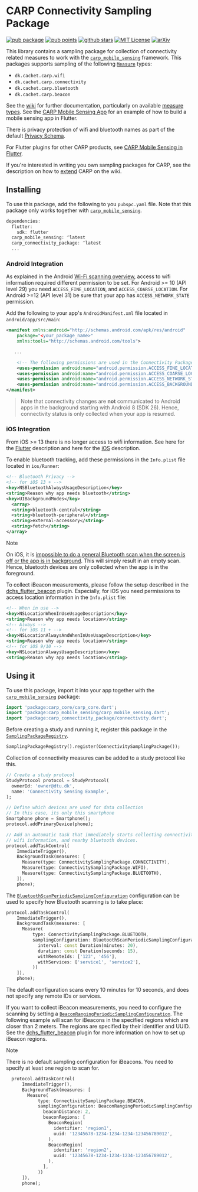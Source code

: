 # CARP Connectivity Sampling Package

[![pub package](https://img.shields.io/pub/v/carp_connectivity_package.svg)](https://pub.dartlang.org/packages/carp_connectivity_package)
[![pub points](https://img.shields.io/pub/points/carp_connectivity_package?color=2E8B57&label=pub%20points)](https://pub.dev/packages/carp_connectivity_package/score)
[![github stars](https://img.shields.io/github/stars/cph-cachet/carp.sensing-flutter.svg?style=flat&logo=github&colorB=deeppink&label=stars)](https://github.com/cph-cachet/carp.sensing-flutter)
[![MIT License](https://img.shields.io/badge/license-MIT-purple.svg)](https://opensource.org/licenses/MIT)
[![arXiv](https://img.shields.io/badge/arXiv-2006.11904-green.svg)](https://arxiv.org/abs/2006.11904)

This library contains a sampling package for collection of connectivity related measures to work with the [`carp_mobile_sensing`](https://pub.dartlang.org/packages/carp_mobile_sensing) framework.
This packages supports sampling of the following [`Measure`](https://github.com/cph-cachet/carp.sensing-flutter/wiki/A.-Measure-Types) types:

* `dk.cachet.carp.wifi`
* `dk.cachet.carp.connectivity`
* `dk.cachet.carp.bluetooth`
* `dk.cachet.carp.beacon`

See the [wiki](https://github.com/cph-cachet/carp.sensing-flutter/wiki) for further documentation, particularly on available [measure types](https://github.com/cph-cachet/carp.sensing-flutter/wiki/A.-Measure-Types).
See the [CARP Mobile Sensing App](https://github.com/cph-cachet/carp.sensing-flutter/tree/master/apps/carp_mobile_sensing_app) for an example of how to build a mobile sensing app in Flutter.

There is privacy protection of wifi and bluetooth names as part of the default [Privacy Schema](https://github.com/cph-cachet/carp.sensing-flutter/wiki/3.-Using-CARP-Mobile-Sensing#privacy-transformer-schemas).

For Flutter plugins for other CARP products, see [CARP Mobile Sensing in Flutter](https://github.com/cph-cachet/carp.sensing-flutter).

If you're interested in writing you own sampling packages for CARP, see the description on
how to [extend](https://github.com/cph-cachet/carp.sensing-flutter/wiki/5.-Extending-CARP-Mobile-Sensing) CARP on the wiki.

## Installing

To use this package, add the following to you `pubspc.yaml` file. Note that this package only works together with [`carp_mobile_sensing`](https://pub.dev/packages/carp_mobile_sensing).

`````dart
dependencies:
  flutter:
    sdk: flutter
  carp_mobile_sensing: ^latest
  carp_connectivity_package: ^latest
  ...
`````

### Android Integration

As explained in the Android [Wi-Fi scanning overview](https://developer.android.com/guide/topics/connectivity/wifi-scan), access to wifi information required different permission to be set.
For Android >= 10 (API level 29) you need `ACCESS_FINE_LOCATION`, and `ACCESS_COARSE_LOCATION`.
For Android >=12 (API level 31) be sure that your app has `ACCESS_NETWORK_STATE` permission.

Add the following to your app's `AndroidManifest.xml` file located in `android/app/src/main`:

````xml
<manifest xmlns:android="http://schemas.android.com/apk/res/android"
    package="<your_package_name>"
    xmlns:tools="http://schemas.android.com/tools">

   ...

    <!-- The following permissions are used in the Connectivity Package -->
    <uses-permission android:name="android.permission.ACCESS_FINE_LOCATION" />
    <uses-permission android:name="android.permission.ACCESS_COARSE_LOCATION" />
    <uses-permission android:name="android.permission.ACCESS_NETWORK_STATE"/>
    <uses-permission android:name="android.permission.ACCESS_BACKGROUND_LOCATION" />
</manifest>
````

> Note that connectivity changes are **not** communicated to Android apps in the background starting with Android 8 (SDK 26). Hence, connectivity status is only collected when your app is resumed.

### iOS Integration

From iOS >= 13 there is no longer access to wifi information.
See here for the [Flutter](https://pub.dev/packages/network_info_plus) description
and here for the [iOS](https://developer.apple.com/documentation/systemconfiguration/1614126-cncopycurrentnetworkinfo) description.

To enable bluetooth tracking, add these permissions in the `Info.plist` file located in `ios/Runner`:

````xml
<!-- Bluetooth Privacy -->
<!-- for iOS 13 + -->
<key>NSBluetoothAlwaysUsageDescription</key>
<string>Reason why app needs bluetooth</string>
<key>UIBackgroundModes</key>
  <array>
  <string>bluetooth-central</string>
  <string>bluetooth-peripheral</string>
  <string>external-accessory</string>
  <string>fetch</string>
</array>
````

> [!NOTE]
> On iOS, it is [impossible to do a general Bluetooth scan when the screen is off or the app is in background](https://developer.apple.com/forums/thread/652592). This will simply result in an empty scan. Hence, bluetooth devices are only collected when the app is in the foreground.

To collect iBeacon measurements, please follow the setup described in the [dchs_flutter_beacon](https://pub.dev/packages/dchs_flutter_beacon) plugin. Especially, for iOS you need permissions to access location information in the `Info.plist` file:

````xml
<!-- When in use -->
<key>NSLocationWhenInUseUsageDescription</key>
<string>Reason why app needs location</string>
<!-- Always -->
<!-- for iOS 11 + -->
<key>NSLocationAlwaysAndWhenInUseUsageDescription</key>
<string>Reason why app needs location</string>
<!-- for iOS 9/10 -->
<key>NSLocationAlwaysUsageDescription</key>
<string>Reason why app needs location</string>
````

## Using it

To use this package, import it into your app together with the
[`carp_mobile_sensing`](https://pub.dartlang.org/packages/carp_mobile_sensing) package:

`````dart
import 'package:carp_core/carp_core.dart';
import 'package:carp_mobile_sensing/carp_mobile_sensing.dart';
import 'package:carp_connectivity_package/connectivity.dart';
`````

Before creating a study and running it, register this package in the
[`SamplingPackageRegistry`](https://pub.dev/documentation/carp_mobile_sensing/latest/runtime/SamplingPackageRegistry-class.html).

`````dart
SamplingPackageRegistry().register(ConnectivitySamplingPackage());
`````

Collection of connectivity measures can be added to a study protocol like this.

```dart
// Create a study protocol
StudyProtocol protocol = StudyProtocol(
  ownerId: 'owner@dtu.dk',
  name: 'Connectivity Sensing Example',
);

// Define which devices are used for data collection
// In this case, its only this smartphone
Smartphone phone = Smartphone();
protocol.addPrimaryDevice(phone);

// Add an automatic task that immediately starts collecting connectivity,
// wifi information, and nearby bluetooth devices.
protocol.addTaskControl(
    ImmediateTrigger(),
    BackgroundTask(measures: [
      Measure(type: ConnectivitySamplingPackage.CONNECTIVITY),
      Measure(type: ConnectivitySamplingPackage.WIFI),
      Measure(type: ConnectivitySamplingPackage.BLUETOOTH),
    ]),
    phone);
```

The [`BluetoothScanPeriodicSamplingConfiguration`](https://pub.dev/documentation/carp_connectivity_package/latest/connectivity/BluetoothScanPeriodicSamplingConfiguration-class.html) configuration can be used to specify how Bluetooth scanning is to take place:

```dart
protocol.addTaskControl(
    ImmediateTrigger(),
    BackgroundTask(measures: [
      Measure(
          type: ConnectivitySamplingPackage.BLUETOOTH,
          samplingConfiguration: BluetoothScanPeriodicSamplingConfiguration(
            interval: const Duration(minutes: 20),
            duration: const Duration(seconds: 15),
            withRemoteIds: ['123', '456'],
            withServices: ['service1', 'service2'],
          ))
    ]),
    phone);
```

The default configuration scans every 10 minutes for 10 seconds, and does not specify any remote IDs or services.

If you want to collect iBeacon measurements, you need to configure the scanning by setting a [`BeaconRangingPeriodicSamplingConfiguration`](https://pub.dev/documentation/carp_connectivity_package/latest/connectivity/BeaconRangingPeriodicSamplingConfiguration-class.html).
The following example will scan for iBeacons in the specified regions which are closer than 2 meters. The regions are specified by their identifier and UUID. See the [dchs_flutter_beacon](https://pub.dev/packages/dchs_flutter_beacon) plugin for more information on how to set up iBeacon regions.

> [!NOTE]
> There is no default sampling configuration for iBeacons. You need to specify at least one region to scan for.

```dart
  protocol.addTaskControl(
      ImmediateTrigger(),
      BackgroundTask(measures: [
        Measure(
            type: ConnectivitySamplingPackage.BEACON,
            samplingConfiguration: BeaconRangingPeriodicSamplingConfiguration(
              beaconDistance: 2, 
              beaconRegions: [
                BeaconRegion(
                  identifier: 'region1',
                  uuid: '12345678-1234-1234-1234-123456789012',
                ),
                BeaconRegion(
                  identifier: 'region2',
                  uuid: '12345678-1234-1234-1234-123456789012',
                ),
              ],
            ))
      ]),
      phone);
```
